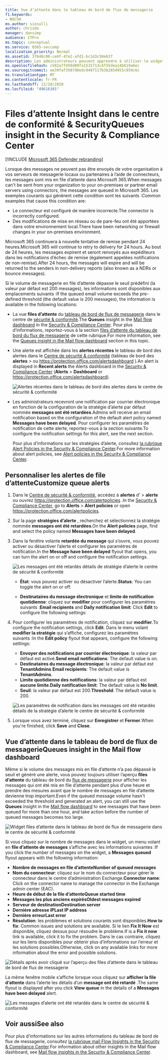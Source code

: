 ```yaml
---
title: Vue d’attente dans le tableau de bord de flux de messagerie
f1.keywords:
- NOCSH
ms.author: siosulli
author: chrisda
manager: dansimp
audience: ITPro
ms.topic: conceptual
ms.service: O365-seccomp
localization_priority: Normal
ms.assetid: 37640c80-ce6f-47e2-afd1-bc1d3c50e637
description: Les administrateurs peuvent apprendre à utiliser le widget files d’attente dans le tableau de bord de flux de messagerie dans le centre de sécurité & conformité pour surveiller les flux de messages infructueux vers leurs organisations locales ou partenaires sur des connecteurs sortants.
ms.openlocfilehash: c582a7f459d89fa1515713c4f55dea14b619a6ec
ms.sourcegitcommit: ee39faf3507d0edc9497117b3b2854955c959c6c
ms.translationtype: MT
ms.contentlocale: fr-FR
ms.lasthandoff: 12/10/2020
ms.locfileid: "49616391"
---
```

# <a name="queues-insight-in-the-security--compliance-center"></a><span data-ttu-id="c5fcc-103">Files d’attente Insight dans le centre de conformité & Security</span><span class="sxs-lookup"><span data-stu-id="c5fcc-103">Queues insight in the Security & Compliance Center</span></span>

[!INCLUDE [Microsoft 365 Defender rebranding](../includes/microsoft-defender-for-office.md)]


<span data-ttu-id="c5fcc-104">Lorsque des messages ne peuvent pas être envoyés de votre organisation à vos serveurs de messagerie locaux ou partenaires à l’aide de connecteurs, les messages sont mis en file d’attente dans Microsoft 365.</span><span class="sxs-lookup"><span data-stu-id="c5fcc-104">When messages can't be sent from your organization to your on-premises or partner email servers using connectors, the messages are queued in Microsoft 365.</span></span> <span data-ttu-id="c5fcc-105">Les exemples courants qui génèrent cette condition sont les suivants :</span><span class="sxs-lookup"><span data-stu-id="c5fcc-105">Common examples that cause this condition are:</span></span>

- <span data-ttu-id="c5fcc-106">Le connecteur est configuré de manière incorrecte.</span><span class="sxs-lookup"><span data-stu-id="c5fcc-106">The connector is incorrectly configured.</span></span>
- <span data-ttu-id="c5fcc-107">Des modifications de mise en réseau ou de pare-feu ont été apportées dans votre environnement local.</span><span class="sxs-lookup"><span data-stu-id="c5fcc-107">There have been networking or firewall changes in your on-premises environment.</span></span>

<span data-ttu-id="c5fcc-108">Microsoft 365 continuera à nouvelle tentative de remise pendant 24 heures.</span><span class="sxs-lookup"><span data-stu-id="c5fcc-108">Microsoft 365 will continue to retry to delivery for 24 hours.</span></span> <span data-ttu-id="c5fcc-109">Au bout de 24 heures, les messages expirent et seront renvoyés aux expéditeurs dans les notifications d’échec de remise (également appelées notifications de non-remise).</span><span class="sxs-lookup"><span data-stu-id="c5fcc-109">After 24 hours, the messages will expire and will be returned to the senders in non-delivery reports (also known as a NDRs or bounce messages).</span></span>

<span data-ttu-id="c5fcc-110">Si le volume de messagerie en file d’attente dépasse le seuil prédéfini (la valeur par défaut est 200 messages), les informations sont disponibles aux emplacements suivants :</span><span class="sxs-lookup"><span data-stu-id="c5fcc-110">If the queued email volume exceeds the pre-defined threshold (the default value is 200 messages), the information is available in the following locations:</span></span>

- <span data-ttu-id="c5fcc-111">La vue **files d’attente** du [tableau de bord de flux de messagerie](mail-flow-insights-v2.md) dans le centre de [sécurité & conformité](https://protection.office.com).</span><span class="sxs-lookup"><span data-stu-id="c5fcc-111">The **Queues** insight in the [Mail flow dashboard](mail-flow-insights-v2.md) in the [Security & Compliance Center](https://protection.office.com).</span></span> <span data-ttu-id="c5fcc-112">Pour plus d’informations, reportez-vous à la section [files d’attente du tableau de bord du flux de messagerie](#queues-insight-in-the-mail-flow-dashboard) de cette rubrique.</span><span class="sxs-lookup"><span data-stu-id="c5fcc-112">For more information, see the [Queues insight in the Mail flow dashboard](#queues-insight-in-the-mail-flow-dashboard) section in this topic.</span></span>

- <span data-ttu-id="c5fcc-113">Une alerte est affichée dans les **alertes récentes** le tableau de bord des alertes dans le [Centre de sécurité & conformité](https://protection.office.com) (tableau de bord des **alertes** \>  ou <https://protection.office.com/alertsdashboard> ).</span><span class="sxs-lookup"><span data-stu-id="c5fcc-113">An alert is displayed in **Recent alerts** the Alerts dashboard in the [Security & Compliance Center](https://protection.office.com) (**Alerts** \> **Dashboard** or <https://protection.office.com/alertsdashboard>).</span></span>

  ![Alertes récentes dans le tableau de bord des alertes dans le centre de sécurité & conformité](../../media/mfi-queued-messages-alert.png)

- <span data-ttu-id="c5fcc-115">Les administrateurs recevront une notification par courrier électronique en fonction de la configuration de la stratégie d’alerte par défaut nommée **messages ont été retardées**.</span><span class="sxs-lookup"><span data-stu-id="c5fcc-115">Admins will receive an email notification based on the configuration of the default alert policy named **Messages have been delayed**.</span></span> <span data-ttu-id="c5fcc-116">Pour configurer les paramètres de notification de cette alerte, reportez-vous à la section suivante.</span><span class="sxs-lookup"><span data-stu-id="c5fcc-116">To configure the notification settings for this alert, see the next section.</span></span>

  <span data-ttu-id="c5fcc-117">Pour plus d’informations sur les stratégies d’alerte, consultez [la rubrique Alert Policies in the Security & Compliance Center](../../compliance/alert-policies.md).</span><span class="sxs-lookup"><span data-stu-id="c5fcc-117">For more information about alert policies, see [Alert policies in the Security & Compliance Center](../../compliance/alert-policies.md).</span></span>

## <a name="customize-queue-alerts"></a><span data-ttu-id="c5fcc-118">Personnaliser les alertes de file d’attente</span><span class="sxs-lookup"><span data-stu-id="c5fcc-118">Customize queue alerts</span></span>

1. <span data-ttu-id="c5fcc-119">Dans le [Centre de sécurité & conformité](https://protection.office.com), accédez à **alertes** d' \> **alerte** ou ouvrez <https://protection.office.com/alertpolicies> .</span><span class="sxs-lookup"><span data-stu-id="c5fcc-119">In the [Security & Compliance Center](https://protection.office.com), go to **Alerts** \> **Alert policies** or open <https://protection.office.com/alertpolicies>.</span></span>

2. <span data-ttu-id="c5fcc-120">Sur la page **stratégies d’alerte** , recherchez et sélectionnez la stratégie nommée **messages ont été retardées**.</span><span class="sxs-lookup"><span data-stu-id="c5fcc-120">On the **Alert policies** page, find and select the policy named **Messages have been delayed**.</span></span>

3. <span data-ttu-id="c5fcc-121">Dans la fenêtre volante **retardée du message** qui s’ouvre, vous pouvez activer ou désactiver l’alerte et configurer les paramètres de notification.</span><span class="sxs-lookup"><span data-stu-id="c5fcc-121">In the **Message have been delayed** flyout that opens, you can turn the alert on or off and configure the notification settings.</span></span>

   ![Les messages ont été retardés détails de stratégie d’alerte le centre de sécurité & conformité](../../media/mfi-queued-messages-alert-policy.png)

   - <span data-ttu-id="c5fcc-123">**État**: vous pouvez activer ou désactiver l’alerte.</span><span class="sxs-lookup"><span data-stu-id="c5fcc-123">**Status**: You can toggle the alert on or off.</span></span>

   - <span data-ttu-id="c5fcc-124">**Destinataires du message électronique** et **limite de notification quotidienne**: cliquez sur **modifier** pour configurer les paramètres suivants :</span><span class="sxs-lookup"><span data-stu-id="c5fcc-124">**Email recipients** and **Daily notification limit**: Click **Edit** to configure the following settings:</span></span>

4. <span data-ttu-id="c5fcc-125">Pour configurer les paramètres de notification, cliquez sur **modifier**.</span><span class="sxs-lookup"><span data-stu-id="c5fcc-125">To configure the notification settings, click **Edit**.</span></span> <span data-ttu-id="c5fcc-126">Dans le menu volant **modifier la stratégie** qui s’affiche, configurez les paramètres suivants :</span><span class="sxs-lookup"><span data-stu-id="c5fcc-126">In the **Edit policy** flyout that appears, configure the following settings:</span></span>

   - <span data-ttu-id="c5fcc-127">**Envoyer des notifications par courrier électronique**: la valeur par défaut est activé.</span><span class="sxs-lookup"><span data-stu-id="c5fcc-127">**Send email notifications**: The default value is on.</span></span>
   - <span data-ttu-id="c5fcc-128">**Destinataires du message électronique**: la valeur par défaut est **TenantAdmins**.</span><span class="sxs-lookup"><span data-stu-id="c5fcc-128">**Email recipients**: The default value is **TenantAdmins**.</span></span>
   - <span data-ttu-id="c5fcc-129">**Limite quotidienne des notifications**: la valeur par défaut est **aucune limite**.</span><span class="sxs-lookup"><span data-stu-id="c5fcc-129">**Daily notification limit**: The default value is **No limit**.</span></span>
   - <span data-ttu-id="c5fcc-130">**Seuil**: la valeur par défaut est 200.</span><span class="sxs-lookup"><span data-stu-id="c5fcc-130">**Threshold**: The default value is 200.</span></span>

   ![Les paramètres de notification dans les messages ont été retardés détails de la stratégie d’alerte le centre de sécurité & conformité](../../media/mfi-queued-messages-alert-policy-notification-settings.png)

5. <span data-ttu-id="c5fcc-132">Lorsque vous avez terminé, cliquez sur **Enregistrer** et **Fermer**.</span><span class="sxs-lookup"><span data-stu-id="c5fcc-132">When you're finished, click **Save** and **Close**.</span></span>

## <a name="queues-insight-in-the-mail-flow-dashboard"></a><span data-ttu-id="c5fcc-133">Vue d’attente dans le tableau de bord de flux de messagerie</span><span class="sxs-lookup"><span data-stu-id="c5fcc-133">Queues insight in the Mail flow dashboard</span></span>

<span data-ttu-id="c5fcc-134">Même si le volume des messages mis en file d’attente n’a pas dépassé le seuil et généré une alerte, vous pouvez toujours utiliser l’aperçu **files d’attente** du tableau de bord du [flux de messagerie](mail-flow-insights-v2.md) pour afficher les messages qui ont été mis en file d’attente pendant plus d’une heure et prendre des mesures avant que le nombre de messages en file d’attente devienne trop important.</span><span class="sxs-lookup"><span data-stu-id="c5fcc-134">Even if the queued message volume hasn't exceeded the threshold and generated an alert, you can still use the **Queues** insight in the [Mail flow dashboard](mail-flow-insights-v2.md) to see messages that have been queued for more than one hour, and take action before the number of queued messages becomes too large.</span></span>

![Widget files d’attente dans le tableau de bord de flux de messagerie dans le centre de sécurité & conformité](../../media/mfi-queues-widget.png)

<span data-ttu-id="c5fcc-136">Si vous cliquez sur le nombre de messages dans le widget, un menu volant en **file d’attente de messages** s’affiche avec les informations suivantes :</span><span class="sxs-lookup"><span data-stu-id="c5fcc-136">If you click the number of messages on the widget, a **Messages queued** flyout appears with the following information:</span></span>

- <span data-ttu-id="c5fcc-137">**Nombre de messages en file d’attente**</span><span class="sxs-lookup"><span data-stu-id="c5fcc-137">**Number of queued messages**</span></span>
- <span data-ttu-id="c5fcc-138">**Nom du connecteur**: cliquez sur le nom du connecteur pour gérer le connecteur dans le centre d’administration Exchange.</span><span class="sxs-lookup"><span data-stu-id="c5fcc-138">**Connector name**: Click on the connector name to manage the connector in the Exchange admin center (EAC).</span></span>
- <span data-ttu-id="c5fcc-139">**Heure de début de la file d’attente**</span><span class="sxs-lookup"><span data-stu-id="c5fcc-139">**Queue started time**</span></span>
- <span data-ttu-id="c5fcc-140">**Messages les plus anciens expirés**</span><span class="sxs-lookup"><span data-stu-id="c5fcc-140">**Oldest messages expired**</span></span>
- <span data-ttu-id="c5fcc-141">**Serveur de destination**</span><span class="sxs-lookup"><span data-stu-id="c5fcc-141">**Destination server**</span></span>
- <span data-ttu-id="c5fcc-142">**Dernière adresse IP**</span><span class="sxs-lookup"><span data-stu-id="c5fcc-142">**Last IP address**</span></span>
- <span data-ttu-id="c5fcc-143">**Dernière erreur**</span><span class="sxs-lookup"><span data-stu-id="c5fcc-143">**Last error**</span></span>
- <span data-ttu-id="c5fcc-144">**Résolution**: les problèmes et solutions courants sont disponibles.</span><span class="sxs-lookup"><span data-stu-id="c5fcc-144">**How to fix**: Common issues and solutions are available.</span></span> <span data-ttu-id="c5fcc-145">Si le lien **Fix It Now** est disponible, cliquez dessus pour résoudre le problème.</span><span class="sxs-lookup"><span data-stu-id="c5fcc-145">If is a **Fix it now** link is available, click it to fix the problem.</span></span> <span data-ttu-id="c5fcc-146">Dans le cas contraire, cliquez sur les liens disponibles pour obtenir plus d’informations sur l’erreur et les solutions possibles.</span><span class="sxs-lookup"><span data-stu-id="c5fcc-146">Otherwise, click on any available links for more information about the error and possible solutions.</span></span>

![Détails après avoir cliqué sur l’aperçu des files d’attente dans le tableau de bord de flux de messagerie](../../media/mfi-queues-details.png)

<span data-ttu-id="c5fcc-148">La même fenêtre mobile s’affiche lorsque vous cliquez sur **afficher la file d’attente** dans l’alerte les détails d’un **message ont été retardé** .</span><span class="sxs-lookup"><span data-stu-id="c5fcc-148">The same flyout is displayed after you click **View queue** in the details of a **Messages have been delayed** alert.</span></span>

![Les messages d’alerte ont été retardés dans le centre de sécurité & conformité](../../media/mfi-queued-messages-alert-details.png)

## <a name="see-also"></a><span data-ttu-id="c5fcc-150">Voir aussi</span><span class="sxs-lookup"><span data-stu-id="c5fcc-150">See also</span></span>

<span data-ttu-id="c5fcc-151">Pour plus d’informations sur les autres informations du tableau de bord de flux de messagerie, consultez [la rubrique mail Flow Insights in the Security & Compliance Center](mail-flow-insights-v2.md).</span><span class="sxs-lookup"><span data-stu-id="c5fcc-151">For information about other insights in the Mail flow dashboard, see [Mail flow insights in the Security & Compliance Center](mail-flow-insights-v2.md).</span></span>
